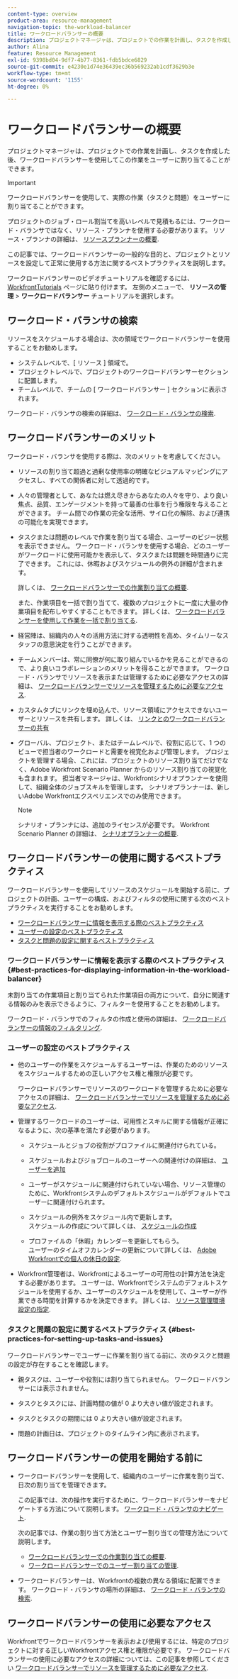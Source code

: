 ```yaml
---
content-type: overview
product-area: resource-management
navigation-topic: the-workload-balancer
title: ワークロードバランサーの概要
description: プロジェクトマネージャは、プロジェクトでの作業を計画し、タスクを作成した後、ワークロードバランサーを使用して、この作業をチーム内のユーザーに割り当てることができます。
author: Alina
feature: Resource Management
exl-id: 9398bd04-9df7-4b77-8361-fdb5bdce6829
source-git-commit: e4230e1d74e36439ec36b569232ab1cdf3629b3e
workflow-type: tm+mt
source-wordcount: '1155'
ht-degree: 0%

---
```


# ワークロードバランサーの概要

<!--
<p>(NOTE: this is linked from the UI for the Workload Balancer page. DO NOT CHANGE TITLE OR LINK) </p>
-->

プロジェクトマネージャは、プロジェクトでの作業を計画し、タスクを作成した後、ワークロードバランサーを使用してこの作業をユーザーに割り当てることができます。

>[!IMPORTANT]
>
>ワークロードバランサーを使用して、実際の作業（タスクと問題）をユーザーに割り当てることができます。
>
>プロジェクトのジョブ・ロール割当てを高いレベルで見積もるには、ワークロード・バランサではなく、リソース・プランナを使用する必要があります。 リソース・プランナの詳細は、 [リソースプランナーの概要](../../resource-mgmt/resource-planning/get-started-resource-planner.md).

この記事では、ワークロードバランサーの一般的な目的と、プロジェクトとリソースを設定して正常に使用する方法に関するベストプラクティスを説明します。

ワークロードバランサーのビデオチュートリアルを確認するには、 [WorkfrontTutorials](https://experienceleague.adobe.com/docs/workfront-learn/tutorials-workfront/home.html) ページに貼り付けます。 左側のメニューで、 **リソースの管理** > **ワークロードバランサー** チュートリアルを選択します。

## ワークロード・バランサの検索

<!--
<p>(NOTE: This will be taken out when all we will have is one tool - should be replaced by a blurb that says you can add this tool anywhere, in any custom tab, etc (long term dev promise)) </p>
-->

リソースをスケジュールする場合は、次の領域でワークロードバランサーを使用することをお勧めします。

* システムレベルで、[ リソース ] 領域で。
* プロジェクトレベルで、プロジェクトのワークロードバランサーセクションに配置します。
* チームレベルで、チームの [ ワークロードバランサー ] セクションに表示されます。

ワークロード・バランサの検索の詳細は、 [ワークロード・バランサの検索](../../resource-mgmt/workload-balancer/locate-workload-balancer.md).

## ワークロードバランサーのメリット

ワークロード・バランサを使用する際は、次のメリットを考慮してください。

<!--
<p> Add about the what-if scenarios as a benefit when they become available </p>
-->

* リソースの割り当て超過と過剰な使用率の明確なビジュアルマッピングにアクセスし、すべての関係者に対して透過的です。
* 人々の管理者として、あなたは燃え尽きからあなたの人々を守り、より良い焦点、品質、エンゲージメントを持って最善の仕事を行う権限を与えることができます。 チーム間での作業の完全な活用、サイロ化の解除、および連携の可能化を実現できます。
* タスクまたは問題のレベルで作業を割り当てる場合、ユーザーのビジー状態を表示できません。 ワークロード・バランサを使用する場合、どのユーザーがワークロードに使用可能かを表示して、タスクまたは問題を時間通りに完了できます。 これには、休暇およびスケジュールの例外の詳細が含まれます。

  詳しくは、 [ワークロードバランサーでの作業割り当ての概要](../../resource-mgmt/workload-balancer/assign-work-in-workload-balancer.md).

  また、作業項目を一括で割り当てて、複数のプロジェクトに一度に大量の作業項目を配布しやすくすることもできます。 詳しくは、 [ワークロードバランサーを使用して作業を一括で割り当てる](../../resource-mgmt/workload-balancer/assign-work-in-workload-balancer-in-bulk.md).

* 経営陣は、組織内の人々の活用方法に対する透明性を高め、タイムリーなスタッフの意思決定を行うことができます。
* チームメンバーは、常に同僚が何に取り組んでいるかを見ることができるので、より良いコラボレーションのメリットを得ることができます。 ワークロード・バランサでリソースを表示または管理するために必要なアクセスの詳細は、 [ワークロードバランサーでリソースを管理するために必要なアクセス](../../resource-mgmt/workload-balancer/access-needed-manage-resources-balancer.md).
* カスタムタブにリンクを埋め込んで、リソース領域にアクセスできないユーザーとリソースを共有します。 詳しくは、 [リンクとのワークロードバランサーの共有](../../resource-mgmt/workload-balancer/share-link-for-workload-balancer.md)
* グローバル、プロジェクト、またはチームレベルで、役割に応じて、1 つのビューで担当者のワークロードと需要を視覚化および管理します。 プロジェクトを管理する場合、これには、プロジェクトのリソース割り当てだけでなく、Adobe Workfront Scenario Planner からのリソース割り当ての視覚化も含まれます。 担当者マネージャは、Workfrontシナリオプランナーを使用して、組織全体のジョブスキルを管理します。 シナリオプランナーは、新しいAdobe Workfrontエクスペリエンスでのみ使用できます。

  >[!NOTE]
  >
  >  シナリオ・プランナには、追加のライセンスが必要です。 Workfront Scenario Planner の詳細は、 [シナリオプランナーの概要](../../scenario-planner/scenario-planner-overview.md).


## ワークロードバランサーの使用に関するベストプラクティス

ワークロードバランサーを使用してリソースのスケジュールを開始する前に、プロジェクトの計画、ユーザーの構成、およびフィルタの使用に関する次のベストプラクティスを実行することをお勧めします。

* [ワークロードバランサーに情報を表示する際のベストプラクティス](#best-practices-for-displaying-information-in-the-workload-balancer)
* [ユーザーの設定のベストプラクティス](#best-practices-for-setting-up-users)
* [タスクと問題の設定に関するベストプラクティス](#best-practices-for-setting-up-tasks-and-issues)

### ワークロードバランサーに情報を表示する際のベストプラクティス {#best-practices-for-displaying-information-in-the-workload-balancer}

未割り当ての作業項目と割り当てられた作業項目の両方について、自分に関連する情報のみを表示できるように、フィルターを使用することをお勧めします。

ワークロード・バランサでのフィルタの作成と使用の詳細は、 [ワークロードバランサーの情報のフィルタリング](../../resource-mgmt/workload-balancer/filter-information-workload-balancer.md).

### ユーザーの設定のベストプラクティス

* 他のユーザーの作業をスケジュールするユーザーは、作業のためのリソースをスケジュールするための正しいアクセス権と権限が必要です。

  ワークロードバランサーでリソースのワークロードを管理するために必要なアクセスの詳細は、 [ワークロードバランサーでリソースを管理するために必要なアクセス](../../resource-mgmt/workload-balancer/access-needed-manage-resources-balancer.md).

* 管理するワークロードのユーザーは、可用性とスキルに関する情報が正確になるように、次の基準を満たす必要があります。

   * スケジュールとジョブの役割がプロファイルに関連付けられている。
   * スケジュールおよびジョブロールのユーザーへの関連付けの詳細は、 [ユーザーを追加](../../administration-and-setup/add-users/create-and-manage-users/add-users.md)
   * ユーザーがスケジュールに関連付けられていない場合、リソース管理のために、Workfrontシステムのデフォルトスケジュールがデフォルトでユーザーに関連付けられます。
   * スケジュールの例外をスケジュール内で更新します。\
     スケジュールの作成について詳しくは、 [スケジュールの作成](../../administration-and-setup/set-up-workfront/configure-timesheets-schedules/create-schedules.md)

   * プロファイルの「休暇」カレンダーを更新してもらう。\
     ユーザーのタイムオフカレンダーの更新について詳しくは、 [Adobe Workfrontでの個人の休日の設定](../../workfront-basics/manage-your-account-and-profile/configuring-your-user-profile/personal-time-overview.md).

     <!--   
     <div data-mc-conditions="QuicksilverOrClassic.Draft mode">   
     <p>(NOTE: Add another bullet for Costs, when this becomes available:</p>   
     <p>If you want to budget your resources by Cost, you must associate Job Roles with Cost/ Hr. rates. The cost associated with Job Roles assigned to users in your Resource Pools is used to calculate the Budgeted Labor Cost and the Budgeted Cost of the project.For more information about associating job roles with rates, see the article Creating and Managing Job Roles in the new Adobe Workfront experience.For more information about calculating Budgeted Labor Cost, see the article Calculating Budgeted Labor Cost in the new Adobe Workfront experience.For more information about calculating Budgeted Cost, see the article Calculating Budgeted Cost in .) </p>   
     </div>   
     -->

* Workfront管理者は、Workfrontによるユーザーの可用性の計算方法を決定する必要があります。 ユーザーは、Workfrontでシステムのデフォルトスケジュールを使用するか、ユーザーのスケジュールを使用して、ユーザーが作業できる時間を計算するかを決定できます。 詳しくは、 [リソース管理環境設定の指定](../../administration-and-setup/set-up-workfront/configure-system-defaults/configure-resource-mgmt-preferences.md).

### タスクと問題の設定に関するベストプラクティス {#best-practices-for-setting-up-tasks-and-issues}

ワークロードバランサーでユーザーに作業を割り当てる前に、次のタスクと問題の設定が存在することを確認します。

* 親タスクは、ユーザーや役割には割り当てられません。 ワークロードバランサーには表示されません。
* タスクとタスクには、計画時間の値が 0 より大きい値が設定されます。

* タスクとタスクの期間には 0 より大きい値が設定されます。
* 問題の計画日は、プロジェクトのタイムライン内に表示されます。

## ワークロードバランサーの使用を開始する前に

* ワークロードバランサーを使用して、組織内のユーザーに作業を割り当て、日次の割り当てを管理できます。

  この記事では、次の操作を実行するために、ワークロードバランサーをナビゲートする方法について説明します。 [ワークロード・バランサのナビゲート](../workload-balancer/navigate-the-workload-balancer.md).

  次の記事では、作業の割り当て方法とユーザー割り当ての管理方法について説明します。

   * [ワークロードバランサーでの作業割り当ての概要](../workload-balancer/assign-work-in-workload-balancer.md).
   * [ワークロードバランサーでのユーザー割り当ての管理](../workload-balancer/manage-user-allocations-workload-balancer.md).

* ワークロードバランサーは、Workfrontの複数の異なる領域に配置できます。 ワークロード・バランサの場所の詳細は、 [ワークロード・バランサの検索](../../resource-mgmt/workload-balancer/locate-workload-balancer.md).

## ワークロードバランサーの使用に必要なアクセス

Workfrontでワークロードバランサーを表示および使用するには、特定のプロジェクトに対する正しいWorkfrontアクセス権と権限が必要です。 ワークロードバランサーの使用に必要なアクセスの詳細については、この記事を参照してください [ワークロードバランサーでリソースを管理するために必要なアクセス](../../resource-mgmt/workload-balancer/access-needed-manage-resources-balancer.md).
